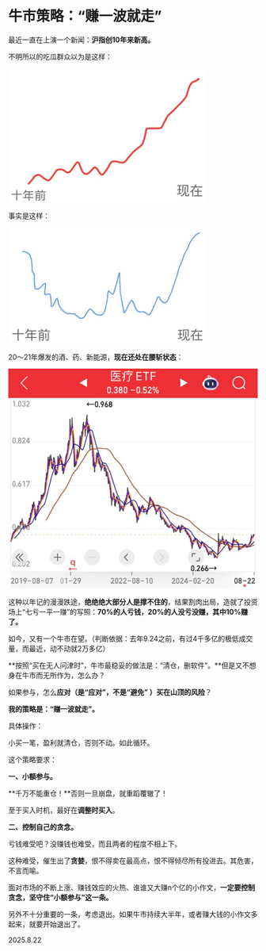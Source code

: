 # 牛市策略：“赚一波就走”
   
最近一直在上演一个新闻：**沪指创10年来新高。**   
   
不明所以的吃瓜群众以为是这样：   
   
![yxtz_250822_01](..\Images\yxtz_250822_01.jpg)   
   
事实是这样：   
   
![yxtz_250822_02](..\Images\yxtz_250822_02.jpg)   
   
20～21年爆发的酒、药、新能源，**现在还处在腰斩状态**：   
   
![yxtz_250822_03](..\Images\yxtz_250822_03.jpg)   
   
这种以年记的漫漫跌途，**绝绝绝大部分人是撑不住的**，结果割肉出局，造就了投资场上“七亏一平一赚”的写照：**70%的人亏钱，20%的人没亏没赚，其中10%赚了。**   
   
   
   
如今，又有一个牛市在望。（判断依据：去年9.24之前，有过4千多亿的极低成交量，而最近，动不动就2万多亿）   
   
**按照“买在无人问津时”，牛市最稳妥的做法是：“清仓，删软件”。**但是又不想身在牛市而无所作为，怎么办？   
   
如果参与，怎么**应对（是“应对”，不是“避免” ）买在山顶的风险**？   
   
   
   
**我的策略是：“赚一波就走”。**   
   
   
   
具体操作：   
   
小买一笔，盈利就清仓，否则不动。如此循环。   
   
   
   
这个策略要求：   
   
**一、小额参与。**   
   
**千万不能重仓！**否则一旦崩盘，就重蹈覆辙了！   
   
   
   
至于买入时机，最好在**调整时买入**。   
   
   
   
**二、控制自己的贪念。**   
   
亏钱难受吧？没赚钱也难受，而且两者的程度不相上下。   
   
这种难受，催生出了**贪婪**，恨不得卖在最高点，恨不得倾尽所有投进去。其危害，不言而喻。   
   
   
   
面对市场的不断上涨、赚钱效应的火热、谁谁又大赚n个亿的小作文，**一定要控制贪念，坚守住“小额参与”这一条。**   
   
   
   
另外不十分重要的一条，考虑退出。如果牛市持续大半年，或者赚大钱的小作文多起来，就要开始退出了。   
   
2025.8.22

